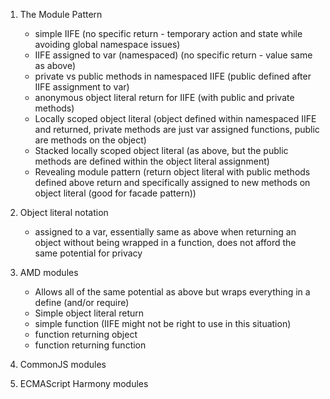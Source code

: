 1. The Module Pattern
    - simple IIFE (no specific return - temporary action and state while avoiding global namespace issues) 
    - IIFE assigned to var (namespaced) (no specific return - value same as above)
    - private vs public methods in namespaced IIFE (public defined after IIFE assignment to var)
    - anonymous object literal return for IIFE (with public and private methods)
    - Locally scoped object literal (object defined within namespaced IIFE and returned, private methods are just var assigned functions, public are methods on the object)
    - Stacked locally scoped object literal (as above, but the public methods are defined within the object literal assignment)
    - Revealing module pattern (return object literal with public methods defined above return and specifically assigned to new methods on object literal (good for facade pattern))
2. Object literal notation
    - assigned to a var, essentially same as above when returning an object without being wrapped in a function, does not afford the same potential for privacy
3. AMD modules
    - Allows all of the same potential as above but wraps everything in a define (and/or require)
    - Simple object literal return
    - simple function (IIFE might not be right to use in this situation)
    - function returning object
    - function returning function
    
4. CommonJS modules
5. ECMAScript Harmony modules
